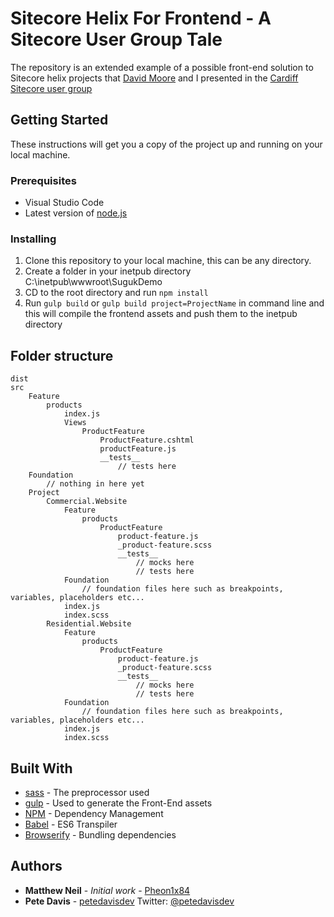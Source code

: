 # Sitecore Helix For Frontend - A Sitecore User Group Tale

The repository is an extended example of a possible front-end solution to Sitecore helix projects that [David Moore](https://twitter.com/Moorag81) and I presented in the [Cardiff Sitecore user group](https://www.meetup.com/sug-uk/events/252868135/)

## Getting Started

These instructions will get you a copy of the project up and running on your local machine.

### Prerequisites
* Visual Studio Code
* Latest version of [node.js](https://nodejs.org/en/)

### Installing
1. Clone this repository to your local machine, this can be any directory.
2. Create a folder in your inetpub directory C:\inetpub\wwwroot\SugukDemo
3. CD to the root directory and run ```npm install```
4. Run `gulp build` or `gulp build project=ProjectName` in command line and this will compile the frontend assets and push them to the inetpub directory

## Folder structure
```text
dist
src
    Feature
        products
            index.js
            Views
                ProductFeature
                    ProductFeature.cshtml
                    productFeature.js
                    __tests__
                        // tests here
    Foundation
        // nothing in here yet
    Project
        Commercial.Website
            Feature
                products
                    ProductFeature
                        product-feature.js
                        _product-feature.scss
                        __tests__
                            // mocks here
                            // tests here
            Foundation
                // foundation files here such as breakpoints, variables, placeholders etc...
            index.js
            index.scss
        Residential.Website
            Feature
                products
                    ProductFeature
                        product-feature.js
                        _product-feature.scss
                        __tests__
                            // mocks here
                            // tests here
            Foundation
                // foundation files here such as breakpoints, variables, placeholders etc...
            index.js
            index.scss

```

## Built With
* [sass](http://sass-lang.com/) - The preprocessor used
* [gulp](http://gulpjs.com/) - Used to generate the Front-End assets
* [NPM](https://www.npmjs.com/) - Dependency Management
* [Babel](http://babeljs.io) - ES6 Transpiler
* [Browserify](http://browserify.org/) - Bundling dependencies

## Authors

* **Matthew Neil** - *Initial work* - [Pheon1x84](https://github.com/Phoen1x84)
* **Pete Davis** - [petedavisdev](https://github.com/petedavisdev) Twitter: [@petedavisdev](https://twitter.com/petedavisdev)
